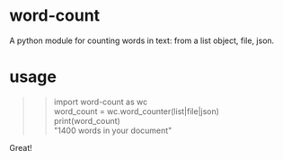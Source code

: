 # word-count
A python module for counting words in text: from a list object, file, json. 

# usage
>>import word-count as wc  
>>word_count = wc.word_counter(list|file|json)  
>>print(word_count)  
>>"1400 words in your document"

Great!
